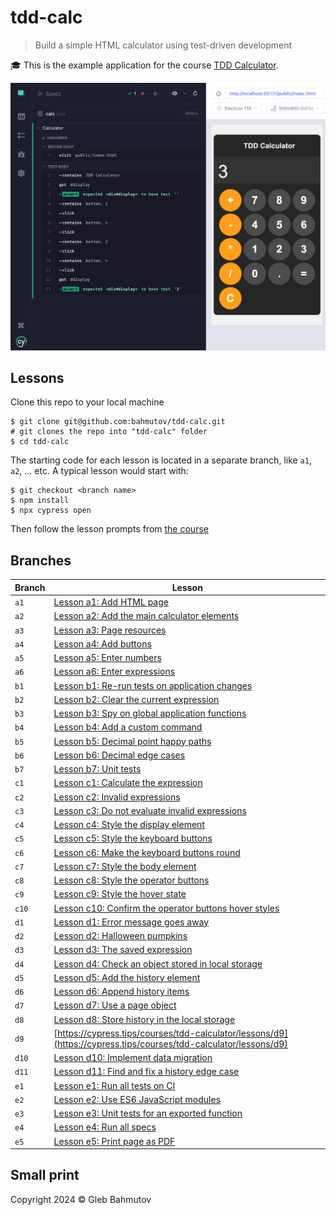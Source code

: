 # tdd-calc

> Build a simple HTML calculator using test-driven development

🎓 This is the example application for the course [TDD Calculator](https://cypress.tips/courses/tdd-calculator).

![Calculator test](./images/calc.png)

## Lessons

Clone this repo to your local machine

```shell
$ git clone git@github.com:bahmutov/tdd-calc.git
# git clones the repo into "tdd-calc" folder
$ cd tdd-calc
```

The starting code for each lesson is located in a separate branch, like `a1`, `a2`, ... etc. A typical lesson would start with:

```
$ git checkout <branch name>
$ npm install
$ npx cypress open
```

Then follow the lesson prompts from [the course](https://cypress.tips/courses/tdd-calculator)

## Branches

| Branch | Lesson                                                                                                           |
| ------ | ---------------------------------------------------------------------------------------------------------------- |
| `a1`   | [Lesson a1: Add HTML page](https://cypress.tips/courses/tdd-calculator/lessons/a1)                               |
| `a2`   | [Lesson a2: Add the main calculator elements](https://cypress.tips/courses/tdd-calculator/lessons/a2)            |
| `a3`   | [Lesson a3: Page resources](https://cypress.tips/courses/tdd-calculator/lessons/a3)                              |
| `a4`   | [Lesson a4: Add buttons](https://cypress.tips/courses/tdd-calculator/lessons/a4)                                 |
| `a5`   | [Lesson a5: Enter numbers](https://cypress.tips/courses/tdd-calculator/lessons/a5)                               |
| `a6`   | [Lesson a6: Enter expressions](https://cypress.tips/courses/tdd-calculator/lessons/a6)                           |
| `b1`   | [Lesson b1: Re-run tests on application changes](https://cypress.tips/courses/tdd-calculator/lessons/b1)         |
| `b2`   | [Lesson b2: Clear the current expression](https://cypress.tips/courses/tdd-calculator/lessons/b2)                |
| `b3`   | [Lesson b3: Spy on global application functions](https://cypress.tips/courses/tdd-calculator/lessons/b3)         |
| `b4`   | [Lesson b4: Add a custom command](https://cypress.tips/courses/tdd-calculator/lessons/b4)                        |
| `b5`   | [Lesson b5: Decimal point happy paths](https://cypress.tips/courses/tdd-calculator/lessons/b5)                   |
| `b6`   | [Lesson b6: Decimal edge cases](https://cypress.tips/courses/tdd-calculator/lessons/b6)                          |
| `b7`   | [Lesson b7: Unit tests](https://cypress.tips/courses/tdd-calculator/lessons/b7)                                  |
| `c1`   | [Lesson c1: Calculate the expression](https://cypress.tips/courses/tdd-calculator/lessons/c1)                    |
| `c2`   | [Lesson c2: Invalid expressions](https://cypress.tips/courses/tdd-calculator/lessons/c2)                         |
| `c3`   | [Lesson c3: Do not evaluate invalid expressions](https://cypress.tips/courses/tdd-calculator/lessons/c3)         |
| `c4`   | [Lesson c4: Style the display element](https://cypress.tips/courses/tdd-calculator/lessons/c4)                   |
| `c5`   | [Lesson c5: Style the keyboard buttons](https://cypress.tips/courses/tdd-calculator/lessons/c5)                  |
| `c6`   | [Lesson c6: Make the keyboard buttons round](https://cypress.tips/courses/tdd-calculator/lessons/c6)             |
| `c7`   | [Lesson c7: Style the body element](https://cypress.tips/courses/tdd-calculator/lessons/c7)                      |
| `c8`   | [Lesson c8: Style the operator buttons](https://cypress.tips/courses/tdd-calculator/lessons/c8)                  |
| `c9`   | [Lesson c9: Style the hover state](https://cypress.tips/courses/tdd-calculator/lessons/c9)                       |
| `c10`  | [Lesson c10: Confirm the operator buttons hover styles](https://cypress.tips/courses/tdd-calculator/lessons/c10) |
| `d1`   | [Lesson d1: Error message goes away](https://cypress.tips/courses/tdd-calculator/lessons/d1)                     |
| `d2`   | [Lesson d2: Halloween pumpkins](https://cypress.tips/courses/tdd-calculator/lessons/d2)                          |
| `d3`   | [Lesson d3: The saved expression](https://cypress.tips/courses/tdd-calculator/lessons/d3)                        |
| `d4`   | [Lesson d4: Check an object stored in local storage](https://cypress.tips/courses/tdd-calculator/lessons/d4)     |
| `d5`   | [Lesson d5: Add the history element](https://cypress.tips/courses/tdd-calculator/lessons/d5)                     |
| `d6`   | [Lesson d6: Append history items](https://cypress.tips/courses/tdd-calculator/lessons/d6)                        |
| `d7`   | [Lesson d7: Use a page object](https://cypress.tips/courses/tdd-calculator/lessons/d7)                           |
| `d8`   | [Lesson d8: Store history in the local storage](https://cypress.tips/courses/tdd-calculator/lessons/d8)          |
| `d9`   | [https://cypress.tips/courses/tdd-calculator/lessons/d9](https://cypress.tips/courses/tdd-calculator/lessons/d9) |
| `d10`  | [Lesson d10: Implement data migration](https://cypress.tips/courses/tdd-calculator/lessons/d10)                  |
| `d11`  | [Lesson d11: Find and fix a history edge case](https://cypress.tips/courses/tdd-calculator/lessons/d11)          |
| `e1`   | [Lesson e1: Run all tests on CI](https://cypress.tips/courses/tdd-calculator/lessons/e1)                         |
| `e2`   | [Lesson e2: Use ES6 JavaScript modules](https://cypress.tips/courses/tdd-calculator/lessons/e2)                  |
| `e3`   | [Lesson e3: Unit tests for an exported function](https://cypress.tips/courses/tdd-calculator/lessons/e3)         |
| `e4`   | [Lesson e4: Run all specs](https://cypress.tips/courses/tdd-calculator/lessons/e4)                               |
| `e5`   | [Lesson e5: Print page as PDF](https://cypress.tips/courses/tdd-calculator/lessons/e5)                           |

## Small print

Copyright 2024 ©️ Gleb Bahmutov
